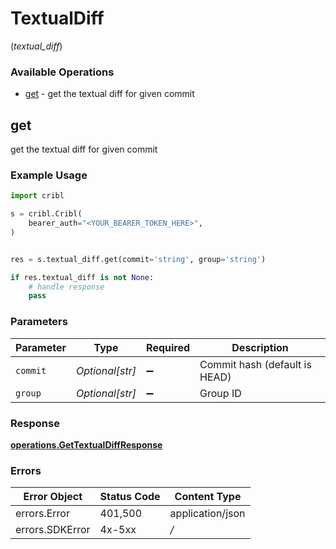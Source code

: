 # TextualDiff
(*textual_diff*)

### Available Operations

* [get](#get) - get the textual diff for given commit

## get

get the textual diff for given commit

### Example Usage

```python
import cribl

s = cribl.Cribl(
    bearer_auth="<YOUR_BEARER_TOKEN_HERE>",
)


res = s.textual_diff.get(commit='string', group='string')

if res.textual_diff is not None:
    # handle response
    pass
```

### Parameters

| Parameter                     | Type                          | Required                      | Description                   |
| ----------------------------- | ----------------------------- | ----------------------------- | ----------------------------- |
| `commit`                      | *Optional[str]*               | :heavy_minus_sign:            | Commit hash (default is HEAD) |
| `group`                       | *Optional[str]*               | :heavy_minus_sign:            | Group ID                      |


### Response

**[operations.GetTextualDiffResponse](../../models/operations/gettextualdiffresponse.md)**
### Errors

| Error Object     | Status Code      | Content Type     |
| ---------------- | ---------------- | ---------------- |
| errors.Error     | 401,500          | application/json |
| errors.SDKError  | 4x-5xx           | */*              |
